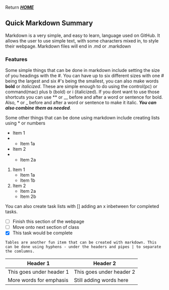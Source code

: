 Return [**_HOME_**](https://DustinHall.github.io/reading-notes)

## Quick Markdown Summary
Markdown is a very simple, and easy to learn, language used on GitHub. It allows the user to use simple text, with some characters mixed in, to style their webpage. Markdown files will end in .md or .markdown

### Features
Some simple things that can be done in markdown include setting the size of you headings with the #. You can have up to six different sizes with one # being the largest and six #'s being the smallest, you can also make words **bold** or _italicized_. These are simple enough to do using the control(pc) or command(mac) plus b (bold) or i (italicized). If you dont want to use those shortcuts you can use ** or __ before and after a word or sentence for bold. Also, * or _ before and after a word or sentence to make it italic. **_You can also combine them as needed_**. 

Some other things that can be done using markdown include creating lists using * or numbers 
* Item 1
* - Item 1a 
* Item 2
* - Item 2a 

1. Item 1
   - Item 1a
   - Item 1b
2. Item 2
   - Item 2a
   - Item 2b

You can also create task lists with [] adding an x inbetween for completed tasks.

- [ ]  Finish this section of the webpage
- [ ]  Move onto next section of class
- [x]  This task would be complete 

``Tables are another fun item that can be created with markdown. This can be done using hyphens - under the headers and pipes | to separate the comlumns.``  

Header 1 | Header 2
-------- | --------
This goes under header 1 | This goes under header 2
More words for emphasis | Still adding words here
